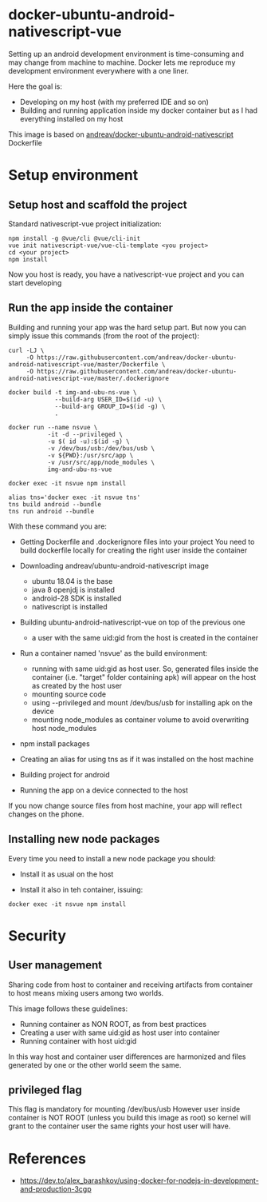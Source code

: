 # docker-ubuntu-android-nativescript-vue

Setting up an android development environment is time-consuming and may change from machine to machine.
Docker lets me reproduce my development environment everywhere with a one liner.

Here the goal is:
- Developing on my host (with my preferred IDE and so on)
- Building and running application inside my docker container but as I had everything installed on my host

This image is based on [andreav/docker-ubuntu-android-nativescript](https://github.com/andreav/docker-ubuntu-android-nativescript) Dockerfile

# Setup environment

## Setup host and scaffold the project

Standard nativescript-vue project initialization:

```
npm install -g @vue/cli @vue/cli-init
vue init nativescript-vue/vue-cli-template <you project>
cd <your project>
npm install
```

Now you host is ready, you have a nativescript-vue project and you can start developing

## Run the app inside the container

Building and running your app was the hard setup part.
But now you can simply issue this commands (from the root of the project):

```
curl -LJ \
     -O https://raw.githubusercontent.com/andreav/docker-ubuntu-android-nativescript-vue/master/Dockerfile \
     -O https://raw.githubusercontent.com/andreav/docker-ubuntu-android-nativescript-vue/master/.dockerignore

docker build -t img-and-ubu-ns-vue \
             --build-arg USER_ID=$(id -u) \
             --build-arg GROUP_ID=$(id -g) \
             .

docker run --name nsvue \
           -it -d --privileged \
           -u $( id -u):$(id -g) \
           -v /dev/bus/usb:/dev/bus/usb \
           -v ${PWD}:/usr/src/app \
           -v /usr/src/app/node_modules \
           img-and-ubu-ns-vue

docker exec -it nsvue npm install

alias tns='docker exec -it nsvue tns'
tns build android --bundle
tns run android --bundle
```

With these command you are:

- Getting Dockerfile and .dockerignore files into your project
You need to build dockerfile locally for creating the right user inside the container

- Downloading andreav/ubuntu-android-nativescript image
  - ubuntu 18.04 is the base
  - java 8 openjdj is installed
  - android-28 SDK is installed
  - nativescript is installed 

- Building ubuntu-android-nativescript-vue on top of the previous one
  - a user with the same uid:gid from the host is created in the container

- Run a container named 'nsvue' as the build environment:
  - running with same uid:gid as host user. So, generated files inside the container (i.e. "target" folder containing apk) will appear on the host as created by the host user
  - mounting source code
  - using --privileged and mount /dev/bus/usb for installing apk on the device
  - mounting node_modules as container volume to avoid overwriting host node_modules

- npm install packages

- Creating an alias for using tns as if it was installed on the host machine

- Building project for android

- Running the app on a device connected to the host

If you now change source files from host machine, your app will reflect changes on the phone.

## Installing new node packages

Every time you need to install a new node package you should:

- Install it as usual on the host

- Install it also in teh container, issuing:

`docker exec -it nsvue npm install`

# Security

## User management

Sharing code from host to container and receiving artifacts from container to host means mixing users among two worlds.

This image follows these guidelines:

- Running container as NON ROOT, as from best practices
- Creating a user with same uid:gid as host user into container
- Running container with host uid:gid

In this way host and container user differences are harmonized and files generated by one or the other world seem the same.

## privileged flag

This flag is mandatory for mounting /dev/bus/usb
However user inside container is NOT ROOT (unless you build this image as root) so kernel will grant to the container user the same rights your host user will have.

# References

- https://dev.to/alex_barashkov/using-docker-for-nodejs-in-development-and-production-3cgp
